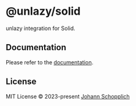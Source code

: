 # @unlazy/solid

unlazy integration for Solid.

## Documentation

Please refer to the [documentation](https://unlazy.byjohann.dev/integrations/solid).

## License

MIT License © 2023-present [Johann Schopplich](https://github.com/johannschopplich)
